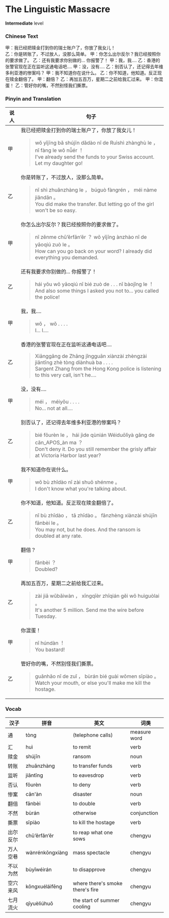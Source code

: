 # The Linguistic Massacre
**Intermediate** level
### Chinese Text
甲：我已经把赎金打到你的瑞士账户了，你放了我女儿！<br />乙：你是转账了，不过放人，没那么简单。
甲：你怎么出尔反尔？我已经按照你的要求做了。
乙：还有我要求你别做的... 你报警了！
甲：我，我....
乙：香港的张警官现在正在监听这通电话吧....
甲：没，没有....
乙：别否认了，还记得去年维多利亚港的惨案吗？
甲：我不知道你在说什么。
乙：你不知道，他知道。反正现在赎金翻倍了。
甲：翻倍？
乙：再加五百万，星期二之前给我汇过来。
甲：你混蛋！
乙：管好你的嘴，不然别怪我们撕票。

### Pinyin and Translation
|说人|句子|
|----|----|
|甲|我已经把赎金打到你的瑞士账户了，你放了我女儿！<blockquote>wǒ yǐjīng bǎ shújīn dǎdào nǐ de Ruìshì zhànghù le ， nǐ fàng le wǒ nǚér ！<br />I've already send the funds to your Swiss account. Let my daughter go!</blockquote>|
|乙|你是转账了，不过放人，没那么简单。<blockquote>nǐ shì zhuǎnzhàng le ， búguò fàngrén ， méi nàme jiǎndān 。<br />You did make the transfer. But letting go of the girl won't be so easy.</blockquote>|
|甲|你怎么出尔反尔？我已经按照你的要求做了。<blockquote>nǐ zěnme chū’ěrfǎn‘ěr ？ wǒ yǐjīng ànzhào nǐ de yāoqiú zuò le 。<br />How can you go back on your word? I already did everything you demanded.</blockquote>|
|乙|还有我要求你别做的... 你报警了！<blockquote>hái yǒu wǒ yāoqiú nǐ bié zuò de . . .  nǐ bàojǐng le ！<br />And also some things I asked you not to... you called the police!</blockquote>|
|甲|我，我....<blockquote>wǒ ， wǒ . . . .<br />I... I....</blockquote>|
|乙|香港的张警官现在正在监听这通电话吧....<blockquote>Xiānggǎng de Zhāng jǐngguān xiànzài zhèngzài jiāntīng zhè tòng diànhuà ba . . . .<br />Sargent Zhang from the Hong Kong police is listening to this very call, isn't he....</blockquote>|
|甲|没，没有....<blockquote>méi ， méiyǒu . . . .<br />No... not at all....</blockquote>|
|乙|别否认了，还记得去年维多利亚港的惨案吗？<blockquote>bié fǒurèn le ， hái jìde qùnián Wéiduōlìyà gǎng de cǎn_APOS_àn ma ？<br />Don't deny it. Do you still remember the grisly affair at Victoria Harbor last year?</blockquote>|
|甲|我不知道你在说什么。<blockquote>wǒ bù zhīdào nǐ zài shuō shénme 。<br />I don't know what you're talking about.</blockquote>|
|乙|你不知道，他知道。反正现在赎金翻倍了。<blockquote>nǐ bù zhīdào ， tā zhīdào 。 fǎnzhèng xiànzài shújīn fānbèi le 。<br />You may not, but he does. And the ransom is doubled at any rate.</blockquote>|
|甲|翻倍？<blockquote>fānbèi ？<br />Doubled?</blockquote>|
|乙|再加五百万，星期二之前给我汇过来。<blockquote>zài jiā wǔbǎiwàn ， xīngqīèr zhīqián gěi wǒ huìguòlai 。<br />It's another 5 million. Send me the wire before Tuesday.</blockquote>|
|甲|你混蛋！<blockquote>nǐ húndàn ！<br />You bastard!</blockquote>|
|乙|管好你的嘴，不然别怪我们撕票。<blockquote>guǎnhǎo nǐ de zuǐ ， bùrán bié guài wǒmen sīpiào 。<br />Watch your mouth, or else you'll make me kill the hostage.</blockquote>|
### Vocab
|汉子|拼音|英文|词类|
|----|----|----|----|
|通|tòng|(telephone calls)|measure word|
|汇|huì|to remit|verb|
|赎金|shújīn|ransom|noun|
|转账|zhuǎnzhàng|to transfer funds|verb|
|监听|jiāntīng|to eavesdrop|verb|
|否认|fǒurèn|to deny|verb|
|惨案|cǎn'àn|disaster|noun|
|翻倍|fānbèi|to double|verb|
|不然|bùrán|otherwise|conjunction|
|撕票|sīpiào|to kill the hostage|verb|
|出尔反尔|chū’ěrfǎn‘ěr|to reap what one sows|chengyu|
|万人空巷|wànrénkōngxiàng|mass spectacle|chengyu|
|不以为然|bùyǐwéirán|to disapprove|chengyu|
|空穴来风|kōngxuéláifēng|where there's smoke there's fire|chengyu|
|七月流火|qīyuèliúhuǒ|the start of summer cooling|chengyu|